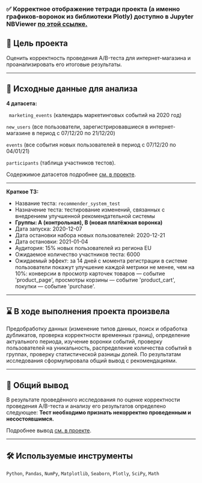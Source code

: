 ### ✅ Корректное отображение тетради проекта (а именно графиков-воронок из библиотеки Plotly) доступно в Jupyter NBViewer [по этой ссылке.](https://nbviewer.jupyter.org/github/Gracheva-Daria/Yndx.Practicum_projects/blob/main/13_%D0%90%D0%BD%D0%B0%D0%BB%D0%B8%D0%B7%20%D1%80%D0%B5%D0%B7%D1%83%D0%BB%D1%8C%D1%82%D0%B0%D1%82%D0%BE%D0%B2%20AB-%D1%82%D0%B5%D1%81%D1%82%D0%B8%D1%80%D0%BE%D0%B2%D0%B0%D0%BD%D0%B8%D1%8F/13_%D0%90%D0%BD%D0%B0%D0%BB%D0%B8%D0%B7%20%D1%80%D0%B5%D0%B7%D1%83%D0%BB%D1%8C%D1%82%D0%B0%D1%82%D0%BE%D0%B2%20AB-%D1%82%D0%B5%D1%81%D1%82%D0%B8%D1%80%D0%BE%D0%B2%D0%B0%D0%BD%D0%B8%D1%8F.ipynb)

## 🎯 Цель проекта
Оценить корректность проведения A/B-теста для интернет-магазина и проанализировать его итоговые результаты.
<hr>

## 📂 Исходные данные для анализа
**4 датасета:** 

` marketing_events` (календарь маркетинговых событий на 2020 год)

`new_users` (все пользователи, зарегистрировавшиеся в интернет-магазине в период с 07/12/20 по 21/12/20)

`events` (все события новых пользователей в период с 07/12/20 по 04/01/21)

`participants` (таблица участников тестов).

Содержимое датасетов подробнее [см. в проекте](https://nbviewer.jupyter.org/github/Gracheva-Daria/Yndx.Practicum_projects/blob/main/13_%D0%90%D0%BD%D0%B0%D0%BB%D0%B8%D0%B7%20%D1%80%D0%B5%D0%B7%D1%83%D0%BB%D1%8C%D1%82%D0%B0%D1%82%D0%BE%D0%B2%20AB-%D1%82%D0%B5%D1%81%D1%82%D0%B8%D1%80%D0%BE%D0%B2%D0%B0%D0%BD%D0%B8%D1%8F/13_%D0%90%D0%BD%D0%B0%D0%BB%D0%B8%D0%B7%20%D1%80%D0%B5%D0%B7%D1%83%D0%BB%D1%8C%D1%82%D0%B0%D1%82%D0%BE%D0%B2%20AB-%D1%82%D0%B5%D1%81%D1%82%D0%B8%D1%80%D0%BE%D0%B2%D0%B0%D0%BD%D0%B8%D1%8F.ipynb).
<hr>

**Краткое ТЗ:**
- Название теста: `recommender_system_test`
- Назначение теста: тестирование изменений, связанных с внедрением улучшенной рекомендательной системы
- **Группы: А (контрольная), B (новая платёжная воронка)**
- Дата запуска: 2020-12-07
- Дата остановки набора новых пользователей: 2020-12-21
- Дата остановки: 2021-01-04
- Аудитория: 15% новых пользователей из региона EU
- Ожидаемое количество участников теста: 6000
- Ожидаемый эффект: за 14 дней с момента регистрации в системе пользователи покажут улучшение каждой метрики не менее, чем на 10%: конверсии в просмотр карточек товаров — событие 'product_page', просмотры корзины — событие 'product_cart', покупки — событие 'purchase'.
<hr>

## ⌛ В ходе выполнения проекта произвела
Предобработку данных (изменение типов данных, поиск и обработка дубликатов, проверка корректности временных границ), определение актуального периода, изучение воронки событий, проверку пользователей на уникальность, распределение количества событий в группах, проверку статистической разницы долей. По результатам исследования сформулировала общий вывод с рекомендациями.
<hr>

## 📃 Общий вывод
В результате проведённого исследования по оценке корректности проведения A/B-теста и анализу его результатов определено следующее:
**Тест необходимо признать некорректно проведенным и несостоявшимся.** 

Подробнее вывод [см. в проекте](https://nbviewer.jupyter.org/github/Gracheva-Daria/Yndx.Practicum_projects/blob/main/13_%D0%90%D0%BD%D0%B0%D0%BB%D0%B8%D0%B7%20%D1%80%D0%B5%D0%B7%D1%83%D0%BB%D1%8C%D1%82%D0%B0%D1%82%D0%BE%D0%B2%20AB-%D1%82%D0%B5%D1%81%D1%82%D0%B8%D1%80%D0%BE%D0%B2%D0%B0%D0%BD%D0%B8%D1%8F/13_%D0%90%D0%BD%D0%B0%D0%BB%D0%B8%D0%B7%20%D1%80%D0%B5%D0%B7%D1%83%D0%BB%D1%8C%D1%82%D0%B0%D1%82%D0%BE%D0%B2%20AB-%D1%82%D0%B5%D1%81%D1%82%D0%B8%D1%80%D0%BE%D0%B2%D0%B0%D0%BD%D0%B8%D1%8F.ipynb).
<hr>

## 🛠️ Используемые инструменты
`Python`, `Pandas`, `NumPy`, `Matplotlib`, `Seaborn`, `Plotly`, `SciPy`, `Math`
